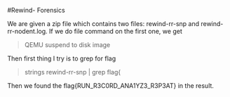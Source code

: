 #Rewind- Forensics

We are given a zip file which contains two files: rewind-rr-snp and rewind-rr-nodent.log. If we do file command on the first one, we get

> QEMU suspend to disk image

Then first thing I try is to grep for flag

> strings rewind-rr-snp | grep flag{

Then we found the flag{RUN_R3C0RD_ANA1YZ3_R3P3AT} in the result.

